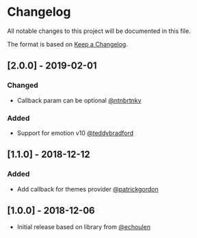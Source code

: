 # Changelog
All notable changes to this project will be documented in this file.

The format is based on [Keep a Changelog](https://keepachangelog.com/en/1.0.0/).

## [2.0.0] - 2019-02-01
### Changed
- Callback param can be optional [@ntnbrtnkv](https://github.com/ntnbrtnkv)
### Added
- Support for emotion v10 [@teddybradford](https://github.com/teddybradford)

## [1.1.0] - 2018-12-12
### Added
- Add callback for themes provider [@patrickgordon](https://github.com/patrickgordon)

## [1.0.0] - 2018-12-06
- Initial release based on library from [@echoulen](https://github.com/echoulen)